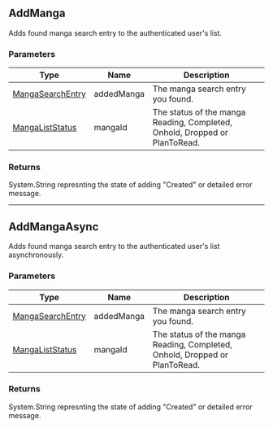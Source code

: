## AddManga
Adds found manga search entry to the authenticated user's list.

### Parameters

| Type | Name | Description |
| ---- | ---- | ----------- |
| [MangaSearchEntry] | addedManga | The manga search entry you found. |
| [MangaListStatus] | mangaId | The status of the manga Reading, Completed, Onhold, Dropped or PlanToRead. |

### Returns
System.String represnting the state of adding "Created" or detailed error message.

-------

## AddMangaAsync
Adds found manga search entry to the authenticated user's list asynchronously.

### Parameters

| Type | Name | Description |
| ---- | ---- | ----------- |
| [MangaSearchEntry] | addedManga | The manga search entry you found. |
| [MangaListStatus] | mangaId | The status of the manga Reading, Completed, Onhold, Dropped or PlanToRead. |

### Returns
System.String represnting the state of adding "Created" or detailed error message.

[MangaSearchEntry]: <https://github.com/i3dprogrammer/myanimelistAPI-wrapper/blob/master/docs/Dto/MangaSearch.md#mangasearchentry>
[MangaListStatus]: <https://github.com/i3dprogrammer/myanimelistAPI-wrapper/blob/master/docs/Enumerations.md#mangaliststatus>
